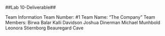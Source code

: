 ##Lab 10-Deliverable##

Team Information
Team Number: #1
Team Name: “The Company”
Team Members: 
Birwa Balar
Kalli Davidson
Joshua Dinerman
Michael Munhbold
Leonora Stiernborg
Beauregard Cave


